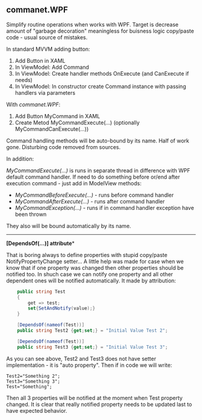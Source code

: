 
commanet.WPF 
--------------------

Simplify routine operations when works with WPF.
Target is decrease amount of "garbage decoration" meaningless for buisness logic copy/paste code - usual source of mistakes.

In standard MVVM adding button: 

1. Add Button in XAML
2. In ViewModel: Add Command
3. In ViewModel: Create handler methods OnExecute (and CanExecute if needs)
4. In ViewModel: In constructor create  Command instance with passing handlers via parameters

With *commanet.WPF*:

1. Add Button MyCommand in XAML
2. Create Metod MyCommandExecute(...) (optionally MyCommandCanExecute(...))

Command handling methods will be auto-bound by its name.
Half of work gone. Disturbing code removed from sources.

In addition:

*MyCommandExecute(...)* is runs in separate thread in difference with WPF default command handler.
If need to do something before or/end after execution command - just add in ModelView methods:

- *MyCommandBeforeExecute(...)* - runs before command handler
- *MyCommandAfterExecute(...)* - runs after command handler
- *MyCommandException(...)* - runs if in command handler exception have been thrown


They also will be bound automatically by its name.

-----------------------------

**[DependsOf(...)] attribute***

That is boring always to define properties with stupid copy/paste NotifyPropertyChange setter... A little help was made for case when we know that if one property was changed then other properties should be notified too. In shuch case we can notify one property and all other dependent ones will be notified automatically. It made by attribution:

```C#
    public string Test
    {
        get => test;
        set{SetAndNotify(value);}
    }

    [DependsOf(nameof(Test))]
    public string Test2 {get;set;} = "Initial Value Test 2";

    [DependsOf(nameof(Test))]
    public string Test3 {get;set;} = "Initial Value Test 3";
```
As you can see above, Test2 and Test3 does not have setter implementation - it is "auto property".
Then if in code we will write:

    Test2="Something 2";
    Test3="Something 3";
    Test="Something";

Then all 3 properties will be notified at the moment when Test property changed. 
It is clear that really notified property needs to be updated last to have expected behavior.
             

